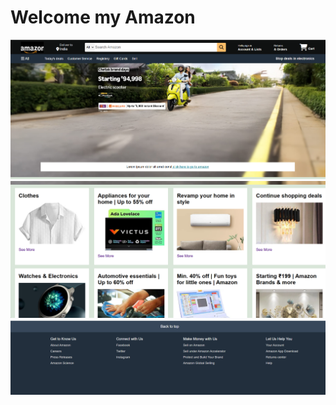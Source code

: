 
# Welcome my Amazon 

<img src="Screenshot 2025-10-07 200059.png">
<img src="Screenshot 2025-10-07 200135.png">
<img src="Screenshot 2025-10-07 200150.png">